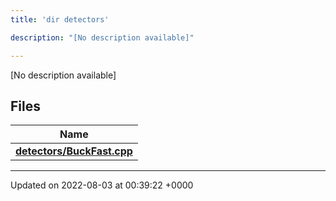 ```yaml
---
title: 'dir detectors'

description: "[No description available]"

---
```







[No description available]

## Files

| Name           |
| -------------- |
| **[detectors/BuckFast.cpp](/documentation/code/main/files/buckfast_8cpp/#file-buckfast.cpp)**  |






-------------------------------

Updated on 2022-08-03 at 00:39:22 +0000
